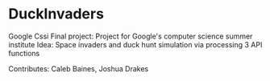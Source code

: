 # DuckInvaders
Google Cssi Final project: Project for Google's computer science summer institute
Idea: Space invaders and duck hunt simulation via processing 3 API functions

Contributes: Caleb Baines, Joshua Drakes

